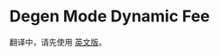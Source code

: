 # Degen Mode Dynamic Fee

翻译中，请先使用 [英文版](https://docs.pancakeswap.finance/products/perpetual-trading/perpetual-trading-v2/degen-mode/degen-mode-dynamic-fee)。
